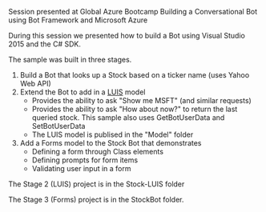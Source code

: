 Session presented at Global Azure Bootcamp Building a Conversational Bot using Bot Framework and Microsoft Azure 

During this session we presented how to build a Bot using Visual Studio 2015 and the C# SDK.

The sample was built in three stages.

1. Build a Bot that looks up a Stock based on a ticker name (uses Yahoo Web API)
2. Extend the Bot to add in a [LUIS](https://www.luis.ai/) model
    * Provides the ability to ask "Show me MSFT" (and similar requests)
    * Provides the ability to ask "How about now?" to return the last queried stock. This sample also uses GetBotUserData and SetBotUserData
    * The LUIS model is publised in the "Model" folder
3. Add a Forms model to the Stock Bot that demonstrates
    * Defining a form through Class elements
    * Defining prompts for form items
    * Validating user input in a form
    
The Stage 2 (LUIS) project is in the Stock-LUIS folder

The Stage 3 (Forms) project is in the StockBot folder.

